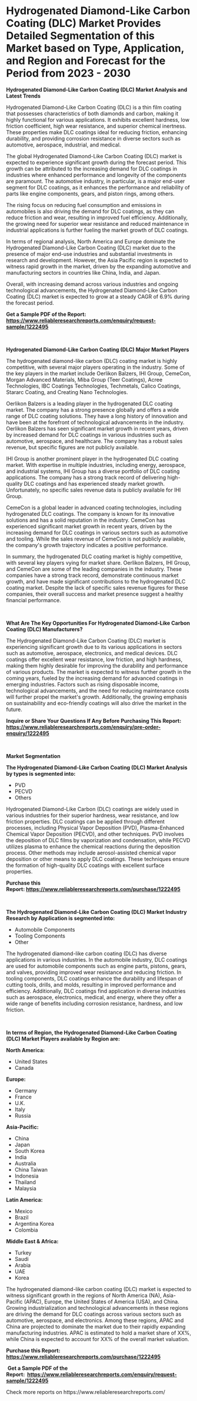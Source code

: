 <p><h1>Hydrogenated Diamond-Like Carbon Coating (DLC) Market Provides Detailed Segmentation of this Market based on Type, Application, and Region and Forecast for the Period from 2023 - 2030</h1></p><p><strong>Hydrogenated Diamond-Like Carbon Coating (DLC) Market Analysis and Latest Trends</strong></p>
<p><p>Hydrogenated Diamond-Like Carbon Coating (DLC) is a thin film coating that possesses characteristics of both diamonds and carbon, making it highly functional for various applications. It exhibits excellent hardness, low friction coefficient, high wear resistance, and superior chemical inertness. These properties make DLC coatings ideal for reducing friction, enhancing durability, and providing corrosion resistance in diverse sectors such as automotive, aerospace, industrial, and medical.</p><p>The global Hydrogenated Diamond-Like Carbon Coating (DLC) market is expected to experience significant growth during the forecast period. This growth can be attributed to the increasing demand for DLC coatings in industries where enhanced performance and longevity of the components are paramount. The automotive industry, in particular, is a major end-user segment for DLC coatings, as it enhances the performance and reliability of parts like engine components, gears, and piston rings, among others.</p><p>The rising focus on reducing fuel consumption and emissions in automobiles is also driving the demand for DLC coatings, as they can reduce friction and wear, resulting in improved fuel efficiency. Additionally, the growing need for superior wear resistance and reduced maintenance in industrial applications is further fueling the market growth of DLC coatings.</p><p>In terms of regional analysis, North America and Europe dominate the Hydrogenated Diamond-Like Carbon Coating (DLC) market due to the presence of major end-use industries and substantial investments in research and development. However, the Asia Pacific region is expected to witness rapid growth in the market, driven by the expanding automotive and manufacturing sectors in countries like China, India, and Japan.</p><p>Overall, with increasing demand across various industries and ongoing technological advancements, the Hydrogenated Diamond-Like Carbon Coating (DLC) market is expected to grow at a steady CAGR of 6.9% during the forecast period.</p></p>
<p><strong>Get a Sample PDF of the Report:&nbsp; <a href="https://www.reliableresearchreports.com/enquiry/request-sample/1222495">https://www.reliableresearchreports.com/enquiry/request-sample/1222495</a></strong></p>
<p>&nbsp;</p>
<p><strong>Hydrogenated Diamond-Like Carbon Coating (DLC) Major Market Players</strong></p>
<p><p>The hydrogenated diamond-like carbon (DLC) coating market is highly competitive, with several major players operating in the industry. Some of the key players in the market include Oerlikon Balzers, IHI Group, CemeCon, Morgan Advanced Materials, Miba Group (Teer Coatings), Acree Technologies, IBC Coatings Technologies, Techmetals, Calico Coatings, Stararc Coating, and Creating Nano Technologies.</p><p>Oerlikon Balzers is a leading player in the hydrogenated DLC coating market. The company has a strong presence globally and offers a wide range of DLC coating solutions. They have a long history of innovation and have been at the forefront of technological advancements in the industry. Oerlikon Balzers has seen significant market growth in recent years, driven by increased demand for DLC coatings in various industries such as automotive, aerospace, and healthcare. The company has a robust sales revenue, but specific figures are not publicly available.</p><p>IHI Group is another prominent player in the hydrogenated DLC coating market. With expertise in multiple industries, including energy, aerospace, and industrial systems, IHI Group has a diverse portfolio of DLC coating applications. The company has a strong track record of delivering high-quality DLC coatings and has experienced steady market growth. Unfortunately, no specific sales revenue data is publicly available for IHI Group.</p><p>CemeCon is a global leader in advanced coating technologies, including hydrogenated DLC coatings. The company is known for its innovative solutions and has a solid reputation in the industry. CemeCon has experienced significant market growth in recent years, driven by the increasing demand for DLC coatings in various sectors such as automotive and tooling. While the sales revenue of CemeCon is not publicly available, the company's growth trajectory indicates a positive performance.</p><p>In summary, the hydrogenated DLC coating market is highly competitive, with several key players vying for market share. Oerlikon Balzers, IHI Group, and CemeCon are some of the leading companies in the industry. These companies have a strong track record, demonstrate continuous market growth, and have made significant contributions to the hydrogenated DLC coating market. Despite the lack of specific sales revenue figures for these companies, their overall success and market presence suggest a healthy financial performance.</p></p>
<p>&nbsp;</p>
<p><strong>What Are The Key Opportunities For Hydrogenated Diamond-Like Carbon Coating (DLC) Manufacturers?</strong></p>
<p><p>The Hydrogenated Diamond-Like Carbon Coating (DLC) market is experiencing significant growth due to its various applications in sectors such as automotive, aerospace, electronics, and medical devices. DLC coatings offer excellent wear resistance, low friction, and high hardness, making them highly desirable for improving the durability and performance of various products. The market is expected to witness further growth in the coming years, fueled by the increasing demand for advanced coatings in emerging industries. Factors such as rising disposable income, technological advancements, and the need for reducing maintenance costs will further propel the market's growth. Additionally, the growing emphasis on sustainability and eco-friendly coatings will also drive the market in the future.</p></p>
<p><strong>Inquire or Share Your Questions If Any Before Purchasing This Report: <a href="https://www.reliableresearchreports.com/enquiry/pre-order-enquiry/1222495">https://www.reliableresearchreports.com/enquiry/pre-order-enquiry/1222495</a></strong></p>
<p>&nbsp;</p>
<p><strong>Market Segmentation</strong></p>
<p><strong>The Hydrogenated Diamond-Like Carbon Coating (DLC) Market Analysis by types is segmented into:</strong></p>
<p><ul><li>PVD</li><li>PECVD</li><li>Others</li></ul></p>
<p><p>Hydrogenated Diamond-Like Carbon (DLC) coatings are widely used in various industries for their superior hardness, wear resistance, and low friction properties. DLC coatings can be applied through different processes, including Physical Vapor Deposition (PVD), Plasma-Enhanced Chemical Vapor Deposition (PECVD), and other techniques. PVD involves the deposition of DLC films by vaporization and condensation, while PECVD utilizes plasma to enhance the chemical reactions during the deposition process. Other methods may include aerosol-assisted chemical vapor deposition or other means to apply DLC coatings. These techniques ensure the formation of high-quality DLC coatings with excellent surface properties.</p></p>
<p><strong>Purchase this Report:&nbsp;<a href="https://www.reliableresearchreports.com/purchase/1222495">https://www.reliableresearchreports.com/purchase/1222495</a></strong></p>
<p>&nbsp;</p>
<p><strong>The Hydrogenated Diamond-Like Carbon Coating (DLC) Market Industry Research by Application is segmented into:</strong></p>
<p><ul><li>Automobile Components</li><li>Tooling Components</li><li>Other</li></ul></p>
<p><p>The hydrogenated diamond-like carbon coating (DLC) has diverse applications in various industries. In the automobile industry, DLC coatings are used for automobile components such as engine parts, pistons, gears, and valves, providing improved wear resistance and reducing friction. In tooling components, DLC coatings enhance the durability and lifespan of cutting tools, drills, and molds, resulting in improved performance and efficiency. Additionally, DLC coatings find application in diverse industries such as aerospace, electronics, medical, and energy, where they offer a wide range of benefits including corrosion resistance, hardness, and low friction.</p></p>
<p>&nbsp;</p>
<p><strong>In terms of Region, the Hydrogenated Diamond-Like Carbon Coating (DLC) Market Players available by Region are:</strong></p>
<p>
    <p> <strong> North America: </strong>
        <ul>
            <li>United States</li>
            <li>Canada</li>
        </ul>
        </p> 
    <p> <strong> Europe: </strong>
        <ul>
            <li>Germany</li>
            <li>France</li>
            <li>U.K.</li>
            <li>Italy</li>
            <li>Russia</li>
        </ul>
        </p> 
    <p> <strong> Asia-Pacific: </strong>
        <ul>
            <li>China</li>
            <li>Japan</li>
            <li>South Korea</li>
            <li>India</li>
            <li>Australia</li>
            <li>China Taiwan</li>
            <li>Indonesia</li>
            <li>Thailand</li>
            <li>Malaysia</li>
        </ul>
        </p> 
    <p> <strong> Latin America: </strong>
        <ul>
            <li>Mexico</li>
            <li>Brazil</li>
            <li>Argentina Korea</li>
            <li>Colombia</li>
        </ul>
        </p> 
    <p> <strong> Middle East & Africa: </strong>
        <ul>
            <li>Turkey</li>
            <li>Saudi</li>
            <li>Arabia</li>
            <li>UAE</li>
            <li>Korea</li>
        </ul>
    </p>
    </p>
<p><p>The hydrogenated diamond-like carbon coating (DLC) market is expected to witness significant growth in the regions of North America (NA), Asia-Pacific (APAC), Europe, the United States of America (USA), and China. Growing industrialization and technological advancements in these regions are driving the demand for DLC coatings across various sectors such as automotive, aerospace, and electronics. Among these regions, APAC and China are projected to dominate the market due to their rapidly expanding manufacturing industries. APAC is estimated to hold a market share of XX%, while China is expected to account for XX% of the overall market valuation.</p></p>
<p><strong>Purchase this Report: <a href="https://www.reliableresearchreports.com/purchase/1222495">https://www.reliableresearchreports.com/purchase/1222495</a></strong></p>
<p>&nbsp;<strong>Get a Sample PDF of the Report:&nbsp;&nbsp;<a href="https://www.reliableresearchreports.com/enquiry/request-sample/1222495">https://www.reliableresearchreports.com/enquiry/request-sample/1222495</a></strong></p>
<p><strong></strong></p>
<p>Check more reports on https://www.reliableresearchreports.com/</p>